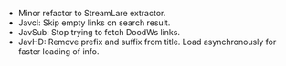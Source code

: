 + Minor refactor to StreamLare extractor.
+ Javcl: Skip empty links on search result.
+ JavSub: Stop trying to fetch DoodWs links.
+ JavHD: Remove prefix and suffix from title. Load asynchronously for faster loading of info.